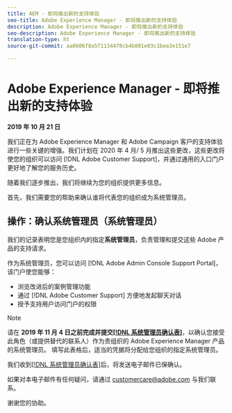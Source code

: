 ```yaml
---
title: AEM - 即将推出新的支持体验
seo-title: Adobe Experience Manager - 即将推出新的支持体验
description: Adobe Experience Manager - 即将推出新的支持体验
seo-description: Adobe Experience Manager - 即将推出新的支持体验
translation-type: ht
source-git-commit: aa0606f8a5f1134478cb4b081e03c1bea3e151e7

---
```



# Adobe Experience Manager - 即将推出新的支持体验

**2019 年 10 月 21 日**

我们正在为 Adobe Experience Manager 和 Adobe Campaign 客户的支持体验进行一些关键的增强。我们计划在 2020 年 4 月/ 5 月推出这些更改，这些更改将使您的组织可以访问 [!DNL Adobe Customer Support]，并通过通用的入口门户更好地了解您的服务历史。

随着我们逐步推出，我们将继续为您的组织提供更多信息。

首先，我们需要您的帮助来确认谁将代表您的组织成为系统管理员。

## 操作：确认系统管理员（系统管理员）

我们的记录表明您是您组织内的指定&#x200B;**系统管理员**，负责管理和提交这些 Adobe 产品的支持请求。

作为系统管理员，您可以访问 [!DNL Adobe Admin Console Support Portal]，该门户使您能够：

* 浏览改进后的案例管理功能
* 通过 [!DNL Adobe Customer Support] 方便地发起聊天对话
* 授予支持用户访问门户的权限

>[!NOTE]
>请在 **2019 年 11 月 4 日之前完成并提交[[!DNL 系统管理员确认表]](https://adobe.allegiancetech.com/cgi-bin/qwebcorporate.dll?idx=SSSVH6)**，以确认您接受此角色（或提供替代的联系人）作为贵组织的 Adobe Experience Manager 产品的系统管理员。
>填写此表格后，适当的凭据将分配给您组织的指定系统管理员。

我们收到[[!DNL 系统管理员确认表]](https://adobe.allegiancetech.com/cgi-bin/qwebcorporate.dll?idx=SSSVH6)后，将发送电子邮件已保确认。

如果对本电子邮件有任何疑问，请通过 customercare@adobe.com 与我们联系。

谢谢您的协助。
